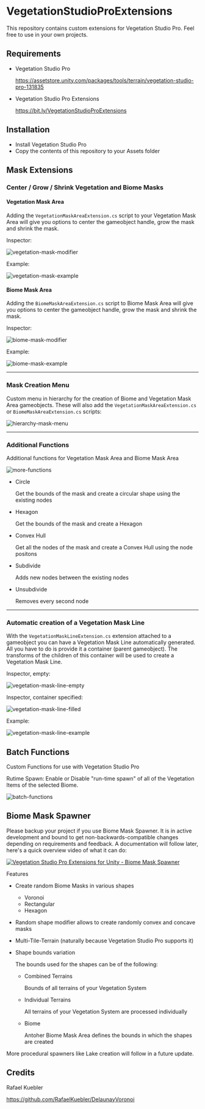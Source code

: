 # VegetationStudioProExtensions

This repository contains custom extensions for Vegetation Studio Pro. Feel free to use in your own projects.

## Requirements

* Vegetation Studio Pro

  https://assetstore.unity.com/packages/tools/terrain/vegetation-studio-pro-131835

* Vegetation Studio Pro Extensions

  https://bit.ly/VegetationStudioProExtensions

## Installation

* Install Vegetation Studio Pro
* Copy the contents of this repository to your Assets folder

## Mask Extensions

### Center / Grow / Shrink Vegetation and Biome Masks

#### Vegetation Mask Area

Adding the ```VegetationMaskAreaExtension.cs``` script to your Vegetation Mask Area will give you options to center the gameobject handle, grow the mask and shrink the mask.

Inspector:

![vegetation-mask-modifier](https://user-images.githubusercontent.com/10963432/53321440-ca526680-38d8-11e9-99ba-62faeb92a5fd.png)

Example:

![vegetation-mask-example](https://user-images.githubusercontent.com/10963432/53322065-8d876f00-38da-11e9-958a-f452a3149cc2.gif)


#### Biome Mask Area

Adding the ```BiomeMaskAreaExtension.cs``` script to Biome Mask Area will give you options to center the gameobject handle, grow the mask and shrink the mask.

Inspector:

![biome-mask-modifier](https://user-images.githubusercontent.com/10963432/53321441-ca526680-38d8-11e9-8a27-918483777045.png)

Example:

![biome-mask-example](https://user-images.githubusercontent.com/10963432/53323770-60898b00-38df-11e9-9842-284e784c54d2.gif)

---

### Mask Creation Menu

Custom menu in hierarchy for the creation of Biome and Vegetation Mask Area gameobjects. These will also add the ```VegetationMaskAreaExtension.cs``` or ```BiomeMaskAreaExtension.cs``` scripts:

![hierarchy-mask-menu](https://user-images.githubusercontent.com/10963432/53320727-c7ef0d00-38d6-11e9-9a72-59baae57face.png)

---

### Additional Functions

Additional functions for Vegetation Mask Area and Biome Mask Area

![more-functions](https://user-images.githubusercontent.com/10963432/72217536-8dfb1980-352f-11ea-8fa1-caaad2d66e1e.png)

* Circle

  Get the bounds of the mask and create a circular shape using the existing nodes

* Hexagon 
 
  Get the bounds of the mask and create a Hexagon

* Convex Hull

  Get all the nodes of the mask and create a Convex Hull using the node positons

* Subdivide

  Adds new nodes between the existing nodes

* Unsubdivide

  Removes every second node

---

### Automatic creation of a Vegetation Mask Line

With the ```VegetationMaskLineExtension.cs``` extension attached to a gameobject you can have a Vegetation Mask Line automatically generated. All you have to do is provide it a container (parent gameobject). The transforms of the children of this container will be used to create a Vegetation Mask Line.

Inspector, empty:

![vegetation-mask-line-empty](https://user-images.githubusercontent.com/10963432/53391878-fb45a080-3997-11e9-8d9e-be9585445eb5.png)

Inspector, container specified:

![vegetation-mask-line-filled](https://user-images.githubusercontent.com/10963432/53391879-fed92780-3997-11e9-812d-34351fe3ed77.png)

Example:

![vegetation-mask-line-example](https://user-images.githubusercontent.com/10963432/53392096-aeae9500-3998-11e9-844d-83ae85d7c232.gif)

## Batch Functions

Custom Functions for use with Vegetation Studio Pro

Rutime Spawn: Enable or Disable "run-time spawn" of all of the Vegetation Items of the selected Biome.

![batch-functions](https://user-images.githubusercontent.com/10963432/72217509-30ff6380-352f-11ea-8235-417559de31a7.png)

## Biome Mask Spawner

Please backup your project if you use Biome Mask Spawner. It is in active development and bound to get non-backwards-compatible changes depending on requirements and feedback. A documentation will follow later, here's a quick overview video of what it can do:

[![Vegetation Studio Pro Extensions for Unity - Biome Mask Spawner](https://img.youtube.com/vi/n7Kzea4EPmg/0.jpg)](https://www.youtube.com/watch?v=n7Kzea4EPmg)

Features

* Create random Biome Masks in various shapes

  * Voronoi
  * Rectangular
  * Hexagon

* Random shape modifier allows to create randomly convex and concave masks
 
* Multi-Tile-Terrain (naturally because Vegetation Studio Pro supports it)

* Shape bounds variation

  The bounds used for the shapes can be of the following:

  * Combined Terrains
  
    Bounds of all terrains of your Vegetation System

  * Individual Terrains

    All terrains of your Vegetation System are processed individually

  * Biome

    Antoher Biome Mask Area defines the bounds in which the shapes are created


More procedural spawners like Lake creation will follow in a future update.


## Credits

Rafael Kuebler

https://github.com/RafaelKuebler/DelaunayVoronoi
